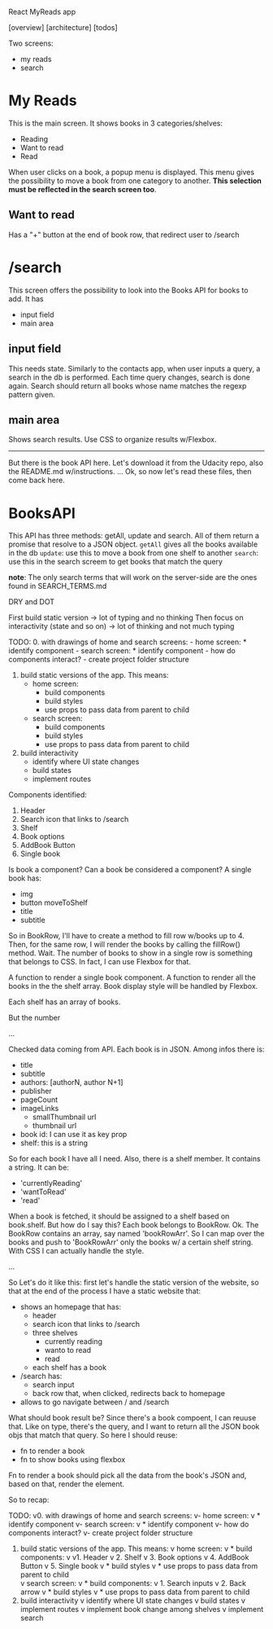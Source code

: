 React MyReads app

[overview]
[architecture]
[todos]

Two screens:
- my reads
- search

# My Reads
This is the main screen. It shows books in 3 categories/shelves:
- Reading
- Want to read
- Read

When user clicks on a book, a popup menu is displayed. This menu gives the possibility to move a book from one category to another. **This selection must be reflected in the search screen too**.

## Want to read
Has a "+" button at the end of book row, that redirect user to /search

# /search
This screen offers the possibility to look into the Books API for books to add.
It has 
* input field
* main area

## input field
This needs state. Similarly to the contacts app, when user inputs a query, a search in the db is performed. Each time query changes, search is done again. Search should return all books whose name matches the regexp pattern given. 

## main area
Shows search results. Use CSS to organize results w/Flexbox.

***

But there is the book API here. Let's download it from the Udacity repo, also the README.md w/instructions. 
...
Ok, so now let's read these files, then come back here.

# BooksAPI
This API has three methods: getAll, update and search. All of them return a promise that resolve to a JSON object. 
`getAll` gives all the books available in the db
`update`: use this to move a book from one shelf to another
`search`: use this in the search screem to get books that match the query

**note**: The only search terms that will work on the server-side are the ones found in SEARCH_TERMS.md

DRY and DOT

First build static version -> lot of typing and no thinking
Then focus on interactivity (state and so on) -> lot of thinking and not much typing

TODO:
0. with drawings of home and search screens:
	- home screen:
		* identify component
	- search screen:
		* identify component
	- how do components interact?
	- create project folder structure
1. build static versions of the app. This means:
	- home screen:
		* build components
		* build styles
		* use props to pass data from parent to child	
	- search screen:
		* build components
		* build styles
		* use props to pass data from parent to child
2. build interactivity
	- identify where UI state changes
	- build states
	- implement routes


Components identified:
1. Header
2. Search icon that links to /search
3. Shelf
4. Book options
5. AddBook Button
6. Single book

Is book a component? Can a book be considered a component? 
A single book has:
- img
- button moveToShelf 
- title
- subtitle

So in BookRow, I'll have to create a method to fill row w/books up to 4. Then, for the same row, I will render the books by calling the fillRow() method.
Wait. The number of books to show in a single row is something that belongs to CSS. In fact, I can use Flexbox for that.

A function to render a single book component. 
A function to render all the books in the the shelf array. Book display style will be handled by Flexbox.

Each shelf has an array of books.

But the number 

...

Checked data coming from API. Each book is in JSON. Among infos there is:
* title
* subtitle
* authors: [authorN, author N+1]
* publisher
* pageCount
* imageLinks
	* smallThumbnail url
	* thumbnail url
* book id: I can use it as key prop
* shelf: this is a string 

So for each book I have all I need. Also, there is a shelf member. It contains a string. It can be:
* 'currentlyReading'
* 'wantToRead'
* 'read'

When a book is fetched, it should be assigned to a shelf based on book.shelf. But how do I say this? Each book belongs to BookRow. Ok. The BookRow contains an array, say named 'bookRowArr'.
So I can map over the books and push to 'BookRowArr' only the books w/ a certain shelf string. With CSS I can actually  handle the style.

...

So Let's do it like this: first let's handle the static version of the website, so that at the end of the process I have a static website that:
- shows an homepage that has:
	* header
	* search icon that links to /search
	* three shelves
		* currently reading
		* wanto to read
		* read
	* each shelf has a book
- /search has:
	* search input
	* back row that, when clicked, redirects back to homepage
- allows to go navigate between / and /search



What should book result be? Since there's a book compoent, I can reuuse that. Like on type, there's the query, and I want to return all the JSON book objs that match that query. So here I should reuse:
- fn to render a book
- fn to show books using flexbox

Fn to render a book should pick all the data from the book's JSON and, based on that, render the element.


So to recap:

TODO:
v0. with drawings of home and search screens:
	v- home screen:
	v	* identify component
	v- search screen:
	v	* identify component
	v- how do components interact?
	v- create project folder structure
1. build static versions of the app. This means:
	v home screen:
	v	* build components:
	v		v1. Header
	v		2. Shelf
	v		3. Book options
	v		4. AddBook Button
	v		5. Single book
	v	* build styles
	v	* use props to pass data from parent to child	
	v search screen:
	v	* build components:
	v		1. Search inputs
	v		2. Back arrow
	v	* build styles
	v	* use props to pass data from parent to child
2. build interactivity
	v identify where UI state changes
	v build states
	v implement routes
	v implement book change among shelves
	v implement search